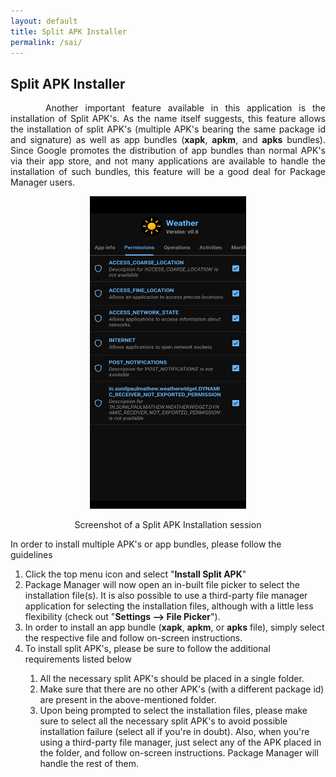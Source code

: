 ```yaml
---
layout: default
title: Split APK Installer
permalink: /sai/
---
```


<style>
    tab1 { padding-left: 4em; }
</style>

## Split APK Installer

<p style="text-align: justify;"><tab1>Another important feature available in this application is the installation of Split APK's. As the name itself suggests, this feature allows the installation of split APK's (multiple APK's bearing the same package id and signature) as well as app bundles (<b>xapk</b>, <b>apkm</b>, and <b>apks</b> bundles). Since Google promotes the distribution of app bundles than normal APK's via their app store, and not many applications are available to handle the installation of such bundles, this feature will be a good deal for Package Manager users.</tab1></p>

<p style="text-align: center"><img src="https://raw.githubusercontent.com/SmartPack/PackageManager/master/fastlane/metadata/android/en-US/images/phoneScreenshots/10.jpg" alt="" width="250" height="500" /></p>
<p style="text-align: center">Screenshot of a Split APK Installation session</p>

In order to install multiple APK's or app bundles, please follow the guidelines

1.  Click the top menu icon and select "<b>Install Split APK</b>"</li>
2.  Package Manager will now open an in-built file picker to select the installation file(s). It is also possible to use a third-party file manager application for selecting the installation files, although with a little less flexibility (check out "<b>Settings --> File Picker</b>").</li>
3.  In order to install an app bundle (<b>xapk</b>, <b>apkm</b>, or <b>apks</b> file), simply select the respective file and follow on-screen instructions.</li>
4.  To install split APK's, please be sure to follow the additional requirements listed below</li>
    1.   All the necessary split APK's should be placed in a single folder.
    2.   Make sure that there are no other APK's (with a different package id) are present in the above-mentioned folder.
    3.   Upon being prompted to select the installation files, please make sure to select all the necessary split APK's to avoid possible installation failure (select all if you're in doubt). Also, when you're using a third-party file manager, just select any of the APK placed in the folder, and follow on-screen instructions. Package Manager will handle the rest of them.